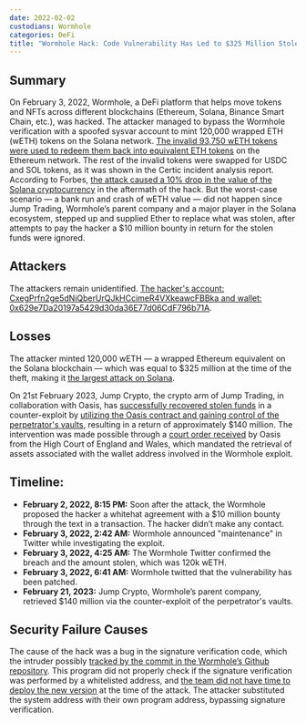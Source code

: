 ```yaml
---
date: 2022-02-02
custodians: Wormhole
categories: DeFi
title: "Wormhole Hack: Code Vulnerability Has Led to $325 Million Stolen"
---
```


## Summary

On February 3, 2022, Wormhole, a DeFi platform that helps move tokens and NFTs across different blockchains (Ethereum, Solana, Binance Smart Chain, etc.), was hacked. The attacker managed to bypass the Wormhole verification with a spoofed sysvar account to mint 120,000 wrapped ETH (wETH) tokens on the Solana network. [The invalid 93,750 wETH tokens were used to redeem them back into equivalent ETH tokens](https://www.linkedin.com/pulse/320-million-wormhole-hack-explained-giap-nguyen/) on the Ethereum network. The rest of the invalid tokens were swapped for USDC and SOL tokens, as it was shown in the Certic incident analysis report. According to Forbes, [the attack caused a 10% drop in the value of the Solana cryptocurrency](https://www.forbes.com/sites/billybambrough/2022/02/03/crypto-price-alert-ethereum-rival-solana-suddenly-in-free-fall-after-huge-325-million-hack/?sh=3001422c4bb5) in the aftermath of the hack. But the worst-case scenario — a bank run and crash of wETH value — did not happen since Jump Trading, Wormhole’s parent company and a major player in the Solana ecosystem, stepped up and supplied Ether to replace what was stolen, after attempts to pay the hacker a $10 million bounty in return for the stolen funds were ignored.

## Attackers

The attackers remain unidentified. [The hacker's account: CxegPrfn2ge5dNiQberUrQJkHCcimeR4VXkeawcFBBka and wallet: 0x629e7Da20197a5429d30da36E77d06CdF796b71A](https://www.certik.com/resources/blog/1kDYgyBcisoD2EqiBpHE5l-wormhole-bridge-exploit-incident-analysis).

## Losses

The attacker minted 120,000 wETH — a wrapped Ethereum equivalent on the Solana blockchain — which was equal to $325 million at the time of the theft, making it [the largest attack on Solana](https://www.cnbctv18.com/cryptocurrency/blockchain-bridge-wormhole-loses-nearly-320-million-in-apparent-crypto-hack-12343952.htm). 

On 21st February 2023, Jump Crypto, the crypto arm of Jump Trading, in collaboration with Oasis, has [successfully recovered stolen funds](https://blockworks.co/news/jump-crypto-wormhole-hack-recovery) in a counter-exploit by [utilizing the Oasis contract and gaining control of the perpetrator's vaults](https://www.blockworksresearch.com/research/we-do-a-little-counter-exploit), resulting in a return of approximately $140 million. The intervention was made possible through a [court order received](https://blog.oasis.app/statement-regarding-the-transactions-from-the-oasis-multisig-on-21st-feb-2023/) by Oasis from the High Court of England and Wales, which mandated the retrieval of assets associated with the wallet address involved in the Wormhole exploit.

## Timeline:

- **February 2, 2022, 8:15 PM:** Soon after the attack, the Wormhole proposed the hacker a whitehat agreement with a $10 million bounty through the text in a transaction. The hacker didn’t make any contact.
- **February 3, 2022, 2:42 AM:** Wormhole announced "maintenance" in Twitter while investigating the exploit. 
- **February 3, 2022, 4:25 AM:** The Wormhole Twitter confirmed the breach and the amount stolen, which was 120k wETH.
- **February 3, 2022, 6:41 AM:** Wormhole twitted that the vulnerability has been patched.
- **February 21, 2023:** Jump Crypto, Wormhole’s parent company, retrieved $140 million via the counter-exploit of the perpetrator's vaults.

## Security Failure Causes

The cause of the hack was a bug in the signature verification code, which the intruder possibly [tracked by the commit in the Wormhole’s Github repository](https://extropy-io.medium.com/solanas-wormhole-hack-post-mortem-analysis-3b68b9e88e13). This program did not properly check if the signature verification was performed by a whitelisted address, and [the team did not have time to deploy the new version](https://extropy-io.medium.com/solanas-wormhole-hack-post-mortem-analysis-3b68b9e88e13) at the time of the attack. The attacker substituted the system address with their own program address, bypassing signature verification.
